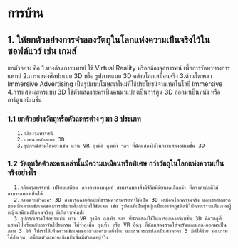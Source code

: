 # การบ้าน

## 1. ให้ยกตัวอย่างการจำลองวัตถุในโลกแห่งความเป็นจริงไว้ในซอฟต์แวร์ เช่น เกมส์
   ยกตัวอย่าง คือ
    1.ทางด้านการแพทย์ ใช้ Virtual Reality หรือกล้องจุลทรรศน์ เพื่อการรักษาทางการแพทย์
    2.การแสดงศิลปะแบบ 3D หรือ รูปภาพแบบ 3D คล้ายโลกเสมือนจริง
    3.ด้านโฆษณา Immersive Advertising เป็นรูปแบบโฆษณาใหม่ที่ใช้ประโยชน์จากเทคโนโลยี Immersive 
    4.การแสดงละครแบบ 3D ใช้ตัวแสดงละครเป็นคนมาแปลงเป็นการ์ตูน 3D ออกมาเป็นหนัง หรือการ์ตูนอนิเมชั้น
   
### 1.1 ยกตัวอย่างวัตถุหรือตัวละครต่าง ๆ  มา 3 ประเภท  
       1.กล้องจุลทรรศน์
       2.ภาพฉายตัวละคร 3D
       3.อุปกรณ์สวมใส่อย่างเช่น แว่น VR ถุงมือ ถุงเท้า ฯลฯ ที่นักแสดงใช้ในการแสดงอนิเมชั่น 3D

### 1.2 วัตถุหรือตัวละครเหล่านั้นมีความเหมือนหรือพิเศษ กว่าวัตถุในโลกแห่งความเป็นจริงอย่างไร  

      1.กล้องจุลทรรศน์ เปรียบเสมือน ดวงตาของมนุษย์ สามารถมองสิ่งมีชีวิตที่มีขนาดเล็กกว่า ที่ดวงตาปกติไม่สามารถมองเห็นได้
      2.ภาพฉายตัวละคร 3D สามารถฉายศิลปะที่ธรรมดาสามารถทำให้เป็น 3D เสมือนโลกความจริง และเราสามารถมองเห็นความชัดเจนของการอธิบายศิลปะนั้นได้ชัดเจน เช่น รูปคนที่เป็นผู้หญิงเมื่อเอาวัตถุชนิดนี้ไปฉายเราจะเห็นภาพผู้หญิงเสมือนเป็นคนจริงๆ ที่เกิดจากศิลปะ
      3.อุปกรณ์สวมใส่อย่างเช่น แว่น VR ถุงมือ ถุงเท้า ฯลฯ ที่นักแสดงใช้ในการแสดงอนิเมชั่น 3D คือวัตถุที่แสดงไปพร้อมกับการรันโปรแกรม ไม่ว่าถุงมือ ถุงเท้า หรือ VR อื่นๆ ที่นักแสดงสวมใส่จะรันและแสดงออกมาเป็นภาพ 3 มิติ ให้เราได้เห็นความชัดเจนของตัวละครมากยิ่งขึ้น และสามารถแปลงเป็นตัวละคร 3 มิติได้ง่าย มองภาพได้ชัดเจน เสมือนตัวละครอะนิเมชั่นนั้นมีตัวตนอยู่จริง
